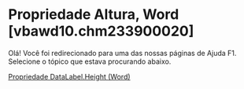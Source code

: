 
# Propriedade Altura, Word [vbawd10.chm233900020]

Olá! Você foi redirecionado para uma das nossas páginas de Ajuda F1. Selecione o tópico que estava procurando abaixo.

[Propriedade DataLabel.Height (Word)](http://msdn.microsoft.com/library/70232f9e-eb30-6e3e-fe12-82ec941d9261%28Office.15%29.aspx)
